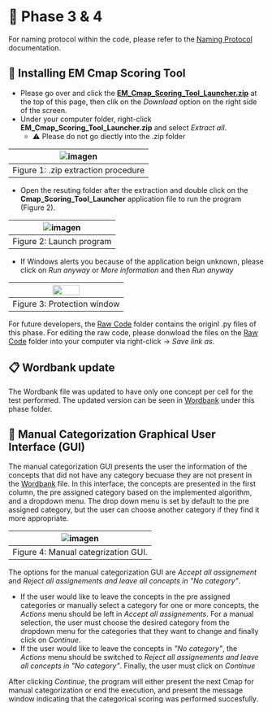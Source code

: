 # :open_file_folder: Phase 3 & 4
For naming protocol within the code, please refer to the [Naming Protocol](https://github.com/RMejiaE/EM-Cmap-Scoring-Tool/blob/main/Naming%20protocol.md) documentation.
## :wrench: Installing EM Cmap Scoring Tool
- Please go over and click the [**EM_Cmap_Scoring_Tool_Launcher.zip**](https://github.com/RMejiaE/EM-Cmap-Scoring-Tool/blob/main/Phase_3_4/EM_Cmap_Scoring_Tool_Launcher.zip) at the top of this page, then clik on the *Download* option on the right side of the screen.
- Under your computer folder, right-click **EM_Cmap_Scoring_Tool_Launcher.zip** and select *Extract all*.
  - :warning: Please do not go diectly into the .zip folder
  
| ![imagen](https://user-images.githubusercontent.com/78668372/233404342-ba3c8d10-e2c7-437e-a0da-82f20dab5c04.png) |
| :-: |
| Figure 1: .zip extraction procedure |

- Open the resuting folder after the extraction and double click on the **Cmap_Scoring_Tool_Launcher** application file to run the program (Figure 2).

| ![imagen](https://user-images.githubusercontent.com/78668372/230093790-764e3e18-1c3c-4f5b-88ff-1b8e95e21c47.png) |
| :-: |
| Figure 2: Launch program |

- If Windows alerts you because of the application beign unknown, please click on *Run anyway* or *More information* and then *Run anyway*

| <img src="https://user-images.githubusercontent.com/78668372/229847812-d8e15832-8819-401c-af6d-07d6c938bb0a.png" width=50% height=60%> |
| :-: |
| Figure 3: Protection window |

For future developers, the [Raw Code](https://github.com/RMejiaE/EM-Cmap-Scoring-Tool/tree/main/Phase_3_4/Raw%20code) folder contains the originl .py files of this phase. For editing the raw code, please donwload the files on the [Raw Code](https://github.com/RMejiaE/EM-Cmap-Scoring-Tool/tree/main/Phase_3_4/Raw%20code) folder into your computer via right-click -> *Save link as*.

## 📋 Wordbank update
The Wordbank file was updated to have only one concept per cell for the test performed.
The updated version can be seen in [Wordbank](https://github.com/RMejiaE/EM-Cmap-Scoring-Tool/blob/main/Phase_3_4/WordBank.csv) under this phase folder.
## 🔮 Manual Categorization Graphical User Interface (GUI)
The manual categorization GUI presents the user the information of the concepts that did not have any category becuase they are not present in the [Wordbank](https://github.com/RMejiaE/EM-Cmap-Scoring-Tool/blob/main/Phase_3_4/WordBank.csv) file. In this interface, the concepts are presented in the first column, the pre assigned category based on the implemented algorithm, and a dropdown menu. The drop down menu is set by default to the pre assigned category, but the user can choose another category if they find it more appropriate.

| ![imagen](https://user-images.githubusercontent.com/78668372/239608086-5f552523-32ec-4c0c-8c35-85ca7c3b10aa.png) |
| :-: |
| Figure 4: Manual categrization GUI. |

The options for the manual categorization GUI are *Accept all assignement* and *Reject all assignements and leave all concepts in "No category"*.
- If the user would like to leave the concepts in the pre assigned categories or manually select a category for one or more concepts, the *Actions* menu should be left in *Accept all assignements*. For a  manual selection, the user must choose the desired category from the dropdown menu for the categories that they want to change and finally click on *Continue*.
- If the user would like to leave the concepts in *"No category"*, the *Actions* menu should be switched to *Reject all assignements and leave all concepts in "No category"*. Finally, the user must click on *Continue*

After clicking *Continue*, the program will either present the next Cmap for manual categorization or end the execution, and present the message window indicating that the categorical scoring was performed succesfully.
